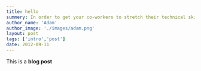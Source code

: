 ```yaml
---
title: hello
summery: In order to get your co-workers to stretch their technical skills, you’ll have to stretch your soft skills. This post will help you make that stretch without compromising your resistance to playing politics. You can overcome resistance (however illogical) in a logical way.  ..
author_name: 'Adam'
author_image: './images/adam.png'
layout: post
tags: ['intro','post']
date: 2012-09-11
---
```


This is a **blog post**
